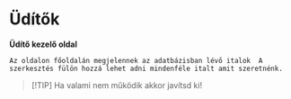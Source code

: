 # Üdítők

**Üdítő kezelő oldal**

```Az oldalon főoldalán megjelennek az adatbázisban lévő italok  A szerkesztés fülön hozzá lehet adni mindenféle italt amit szeretnénk.```

> [!TIP] Ha valami nem működik akkor javítsd ki!

